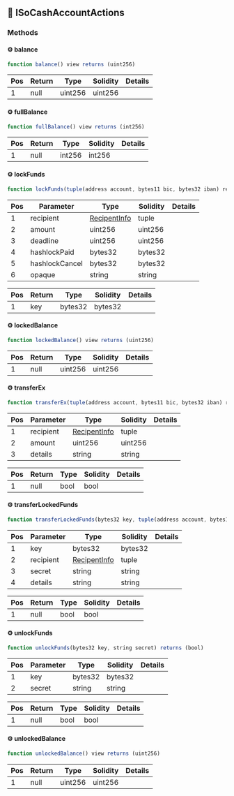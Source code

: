 ## 📜 ISoCashAccountActions

### Methods

#### ⚙️ __balance__
```js
function balance() view returns (uint256)
```
| Pos | Return | Type | Solidity | Details |
| --- | --- | --- | --- | --- |
|1 | null | uint256 | uint256 |  |


#### ⚙️ __fullBalance__
```js
function fullBalance() view returns (int256)
```
| Pos | Return | Type | Solidity | Details |
| --- | --- | --- | --- | --- |
|1 | null | int256 | int256 |  |


#### ⚙️ __lockFunds__
```js
function lockFunds(tuple(address account, bytes11 bic, bytes32 iban) recipient, uint256 amount, uint256 deadline, bytes32 hashlockPaid, bytes32 hashlockCancel, string opaque) returns (bytes32 key)
```
| Pos | Parameter | Type | Solidity | Details |
| --- | --- | --- | --- | --- |
|1 | recipient | [RecipentInfo](./api-t-RecipentInfo.md) | tuple |  |
|2 | amount | uint256 | uint256 |  |
|3 | deadline | uint256 | uint256 |  |
|4 | hashlockPaid | bytes32 | bytes32 |  |
|5 | hashlockCancel | bytes32 | bytes32 |  |
|6 | opaque | string | string |  |


| Pos | Return | Type | Solidity | Details |
| --- | --- | --- | --- | --- |
|1 | key | bytes32 | bytes32 |  |


#### ⚙️ __lockedBalance__
```js
function lockedBalance() view returns (uint256)
```
| Pos | Return | Type | Solidity | Details |
| --- | --- | --- | --- | --- |
|1 | null | uint256 | uint256 |  |


#### ⚙️ __transferEx__
```js
function transferEx(tuple(address account, bytes11 bic, bytes32 iban) recipient, uint256 amount, string details) returns (bool)
```
| Pos | Parameter | Type | Solidity | Details |
| --- | --- | --- | --- | --- |
|1 | recipient | [RecipentInfo](./api-t-RecipentInfo.md) | tuple |  |
|2 | amount | uint256 | uint256 |  |
|3 | details | string | string |  |


| Pos | Return | Type | Solidity | Details |
| --- | --- | --- | --- | --- |
|1 | null | bool | bool |  |


#### ⚙️ __transferLockedFunds__
```js
function transferLockedFunds(bytes32 key, tuple(address account, bytes11 bic, bytes32 iban) recipient, string secret, string details) returns (bool)
```
| Pos | Parameter | Type | Solidity | Details |
| --- | --- | --- | --- | --- |
|1 | key | bytes32 | bytes32 |  |
|2 | recipient | [RecipentInfo](./api-t-RecipentInfo.md) | tuple |  |
|3 | secret | string | string |  |
|4 | details | string | string |  |


| Pos | Return | Type | Solidity | Details |
| --- | --- | --- | --- | --- |
|1 | null | bool | bool |  |


#### ⚙️ __unlockFunds__
```js
function unlockFunds(bytes32 key, string secret) returns (bool)
```
| Pos | Parameter | Type | Solidity | Details |
| --- | --- | --- | --- | --- |
|1 | key | bytes32 | bytes32 |  |
|2 | secret | string | string |  |


| Pos | Return | Type | Solidity | Details |
| --- | --- | --- | --- | --- |
|1 | null | bool | bool |  |


#### ⚙️ __unlockedBalance__
```js
function unlockedBalance() view returns (uint256)
```
| Pos | Return | Type | Solidity | Details |
| --- | --- | --- | --- | --- |
|1 | null | uint256 | uint256 |  |



